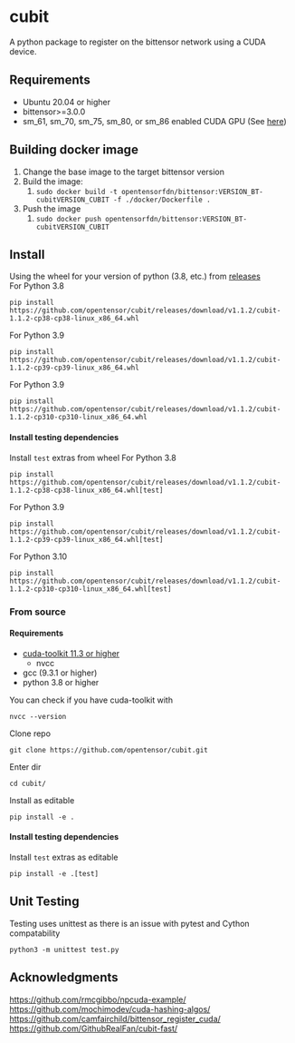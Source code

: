 # cubit

A python package to register on the bittensor network using a CUDA device.

## Requirements
- Ubuntu 20.04 or higher  
- bittensor>=3.0.0  
- sm_61, sm_70, sm_75, sm_80, or sm_86 enabled CUDA GPU (See [here](https://arnon.dk/matching-sm-architectures-arch-and-gencode-for-various-nvidia-cards/))

## Building docker image

1. Change the base image to the target bittensor version
1. Build the image:
    1. `sudo docker build -t opentensorfdn/bittensor:VERSION_BT-cubitVERSION_CUBIT -f ./docker/Dockerfile .`
1. Push the image
    1. `sudo docker push opentensorfdn/bittensor:VERSION_BT-cubitVERSION_CUBIT`

## Install
Using the wheel for your version of python (3.8, etc.) from [releases](https://github.com/opentensor/cubit/releases/latest)   
For Python 3.8  
```
pip install https://github.com/opentensor/cubit/releases/download/v1.1.2/cubit-1.1.2-cp38-cp38-linux_x86_64.whl
```   
For Python 3.9  
```
pip install https://github.com/opentensor/cubit/releases/download/v1.1.2/cubit-1.1.2-cp39-cp39-linux_x86_64.whl
```   
For Python 3.9  
```
pip install https://github.com/opentensor/cubit/releases/download/v1.1.2/cubit-1.1.2-cp310-cp310-linux_x86_64.whl
```   
#### Install testing dependencies
Install `test` extras from wheel
For Python 3.8  
```
pip install https://github.com/opentensor/cubit/releases/download/v1.1.2/cubit-1.1.2-cp38-cp38-linux_x86_64.whl[test]
```   
For Python 3.9  
```
pip install https://github.com/opentensor/cubit/releases/download/v1.1.2/cubit-1.1.2-cp39-cp39-linux_x86_64.whl[test]
```   
For Python 3.10  
```
pip install https://github.com/opentensor/cubit/releases/download/v1.1.2/cubit-1.1.2-cp310-cp310-linux_x86_64.whl[test]
```   
### From source
#### Requirements   
- [cuda-toolkit 11.3 or higher](https://developer.nvidia.com/cuda-downloads)
    - nvcc
- gcc (9.3.1 or higher)
- python 3.8 or higher  
    
You can check if you have cuda-toolkit with 
```
nvcc --version
```  


Clone repo  
```
git clone https://github.com/opentensor/cubit.git
```  
Enter dir  
```
cd cubit/
```   
Install as editable    
```
pip install -e .
```  

#### Install testing dependencies
Install `test` extras as editable   
```
pip install -e .[test]
```  
## Unit Testing 
Testing uses unittest as there is an issue with pytest and Cython compatability

```
python3 -m unittest test.py
```  

## Acknowledgments
  
https://github.com/rmcgibbo/npcuda-example/  
https://github.com/mochimodev/cuda-hashing-algos/  
https://github.com/camfairchild/bittensor_register_cuda/
https://github.com/GithubRealFan/cubit-fast/
